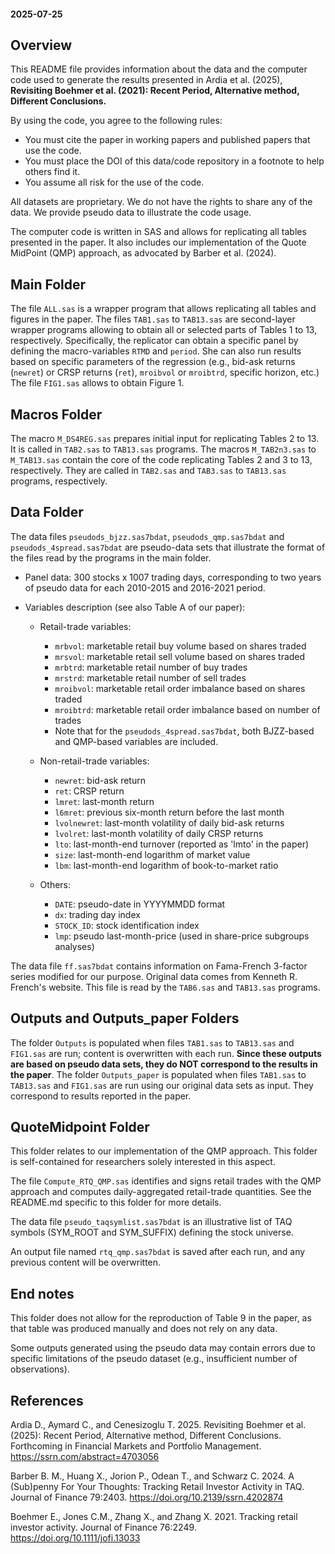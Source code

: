 #### 2025-07-25

## Overview

This README file provides information about the data and the computer code used to generate the results presented in Ardia et al. (2025), **Revisiting Boehmer et al. (2021): Recent Period, Alternative method, Different Conclusions.**

By using the code, you agree to the following rules:

- You must cite the paper in working papers and published papers that use the code.
- You must place the DOI of this data/code repository in a footnote to help others find it.
- You assume all risk for the use of the code.

All datasets are proprietary. We do not have the rights to share any of the data. We provide pseudo data to illustrate the code usage. 

The computer code is written in SAS and allows for replicating all tables presented in the paper. It also includes our implementation of the Quote MidPoint (QMP) approach, as advocated by Barber et al. (2024).

## Main Folder

The file `ALL.sas` is a wrapper program that allows replicating all tables and figures in the paper.
The files `TAB1.sas` to `TAB13.sas` are second-layer wrapper programs allowing to obtain all or selected parts of Tables 1 to 13, respectively.
Specifically, the replicator can obtain a specific panel by defining the macro-variables `RTMD` and `period`. She can also run results based on specific parameters of the regression (e.g., bid-ask returns (`newret`) or CRSP returns (`ret`), `mroibvol` or `mroibtrd`, specific horizon, etc.)
The file `FIG1.sas` allows to obtain Figure 1.

## Macros Folder

The macro `M_DS4REG.sas` prepares initial input for replicating Tables 2 to 13. It is called in `TAB2.sas` to `TAB13.sas` programs.
The macros `M_TAB2n3.sas` to `M_TAB13.sas` contain the core of the code replicating Tables 2 and 3 to 13, respectively. They are called in `TAB2.sas` and `TAB3.sas` to `TAB13.sas` programs, respectively.

## Data Folder

The data files `pseudods_bjzz.sas7bdat`, `pseudods_qmp.sas7bdat` and `pseudods_4spread.sas7bdat` are pseudo-data sets that illustrate the format of the files read by the programs in the main folder.

- Panel data: 300 stocks x 1007 trading days, corresponding to two years of pseudo data for each 2010-2015 and 2016-2021 period.

- Variables description (see also Table A of our paper):

  * Retail-trade variables:
	* `mrbvol`: marketable retail buy volume based on shares traded
	* `mrsvol`: marketable retail sell volume based on shares traded
	* `mrbtrd`: marketable retail number of buy trades
	* `mrstrd`: marketable retail number of sell trades
	* `mroibvol`: marketable retail order imbalance based on shares traded
	* `mroibtrd`: marketable retail order imbalance based on number of trades
	* Note that for the `pseudods_4spread.sas7bdat`, both BJZZ-based and QMP-based variables are included.
	
  * Non-retail-trade variables:
	* `newret`: bid-ask return
	* `ret`: CRSP return
	* `lmret`: last-month return
	* `l6mret`: previous six-month return before the last month
	* `lvolnewret`: last-month volatility of daily bid-ask returns
	* `lvolret`: last-month volatility of daily CRSP returns
	* `lto`: last-month-end turnover (reported as 'lmto' in the paper)
	* `size`: last-month-end logarithm of market value
	* `lbm`: last-month-end logarithm of book-to-market ratio
	
  * Others:
	* `DATE`: pseudo-date in YYYYMMDD format
	* `dx`: trading day index
	* `STOCK_ID`: stock identification index
	* `lmp`: pseudo last-month-price (used in share-price subgroups analyses)

The data file `ff.sas7bdat` contains information on Fama-French 3-factor series modified for our purpose. Original data comes from Kenneth R. French's website. This file is read by the `TAB6.sas` and `TAB13.sas` programs.

## Outputs and Outputs_paper Folders

The folder `Outputs` is populated when files `TAB1.sas` to `TAB13.sas` and `FIG1.sas` are run; content is overwritten with each run. **Since these outputs are based on pseudo data sets, they do NOT correspond to the results in the paper**.
The folder `Outputs_paper` is populated when files `TAB1.sas` to `TAB13.sas` and `FIG1.sas` are run using our original data sets as input. They correspond to results reported in the paper.

## QuoteMidpoint Folder

This folder relates to our implementation of the QMP approach. This folder is self-contained for researchers solely interested in this aspect.

The file `Compute_RTQ_QMP.sas` identifies and signs retail trades with the QMP approach and computes daily-aggregated retail-trade quantities. See the README.md specific to this folder for more details.

The data file `pseudo_taqsymlist.sas7bdat` is an illustrative list of TAQ symbols (SYM_ROOT and SYM_SUFFIX) defining the stock universe.

An output file named `rtq_qmp.sas7bdat` is saved after each run, and any previous content will be overwritten.

## End notes

This folder does not allow for the reproduction of Table 9 in the paper, as that table was produced manually and does not rely on any data.

Some outputs generated using the pseudo data may contain errors due to specific limitations of the pseudo dataset (e.g., insufficient number of observations).

## References

Ardia D., Aymard C., and Cenesizoglu T. 2025. Revisiting Boehmer et al. (2025): Recent Period, Alternative method, Different Conclusions. Forthcoming in Financial Markets and Portfolio Management. https://ssrn.com/abstract=4703056

Barber B. M., Huang X., Jorion P., Odean T., and Schwarz C. 2024. A (Sub)penny For Your Thoughts: Tracking Retail Investor Activity in TAQ. Journal of Finance 79:2403. https://doi.org/10.2139/ssrn.4202874

Boehmer E., Jones C.M., Zhang X., and Zhang X. 2021. Tracking retail investor activity. Journal of Finance 76:2249. https://doi.org/10.1111/jofi.13033 
